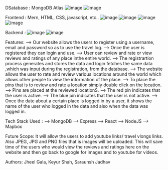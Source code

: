 DSatabase : MongoDB Atlas
![image](https://user-images.githubusercontent.com/81751511/204882933-732700c8-779b-4adc-8db9-1862f8f567d7.png)
![image](https://user-images.githubusercontent.com/81751511/204883201-2327e6e5-f1db-4c04-8212-dc914220e9cc.png)

Frontend : Mern, HTML, CSS, javascript, etc..
![image](https://user-images.githubusercontent.com/81751511/204883299-6ea5896a-8ddf-4aef-bcb7-efd60f428f45.png)
![image](https://user-images.githubusercontent.com/81751511/204883749-c0cd5a0f-9e37-49cd-8917-88efbc1220da.png)
![image](https://user-images.githubusercontent.com/81751511/204883644-fccbb6e3-ad30-42b5-9b3b-c32feae833f0.png)
![image](https://user-images.githubusercontent.com/81751511/204883474-6b53de22-f6cc-4ff7-ae8b-3a361b552cc0.png)

Backend : 
![image](https://user-images.githubusercontent.com/81751511/204882933-732700c8-779b-4adc-8db9-1862f8f567d7.png)
![image](https://user-images.githubusercontent.com/81751511/204883201-2327e6e5-f1db-4c04-8212-dc914220e9cc.png)

Features: 
--> Our website allows the users to register using a username, email and password so as to use the travel log.
--> Once the user is registered they can login and use.
--> User can review and rate or view reviews and ratings of any place inthe entire world.
--> The registrartion process generates and stores the data and login fetches the same data ,which was input during the registration, from the database.
--> The website allows the user to rate and review various locations around the world which allows other people to view the information of the place.
--> To place the pins that is to review and rate a location simply double click on the location.
--> Pins are placed at the reviewed locationS.
--> The red pin indicates that the user is active.
--> The blue pin indicates that the user is not active.
--> Once the date about a certain place is logged in by a user, it shows the name of the user who logged in the data and also when the data was logged in.

Tech Stack Used : 
--> MongoDB
--> Express
--> React
--> NodeJS
--> Mapbox

Future Scope: It will allow the users to add youtube links/ travel vlongs links. Also JPEG, JPG and PNG files that is images will be uploaded. This will save time of the users who would view the reviews and ratings here on the website and then go back to google for images and to youtube for videos.

Authors: Jheel Gala, Keyur Shah, Saraunsh Jadhav
